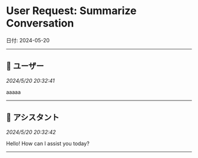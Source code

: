 # User Request: Summarize Conversation

日付: 2024-05-20

---

## 👤 ユーザー
*2024/5/20 20:32:41*

aaaaa

---

## 🤖 アシスタント
*2024/5/20 20:32:42*

Hello! How can I assist you today?

---
